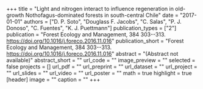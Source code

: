 +++
title = "Light and nitrogen interact to influence regeneration in old-growth Nothofagus-dominated forests in south-central Chile"
date = "2017-01-01"
authors = ["D. P. Soto", "Douglass F. Jacobs", "C. Salas", "P. J. Donoso", "C. Fuentes", "K. J. Puettmann"]
publication_types = ["2"]
publication = "Forest Ecology and Management, 384 303--313. https://doi.org/10.1016/j.foreco.2016.11.016"
publication_short = "Forest Ecology and Management, 384 303--313. https://doi.org/10.1016/j.foreco.2016.11.016"
abstract = "(Abstract not available)"
abstract_short = ""
url_code = ""
image_preview = ""
selected = false
projects = []
url_pdf = ""
url_preprint = ""
url_dataset = ""
url_project = ""
url_slides = ""
url_video = ""
url_poster = ""
math = true
highlight = true
[header]
image = ""
caption = ""
+++
